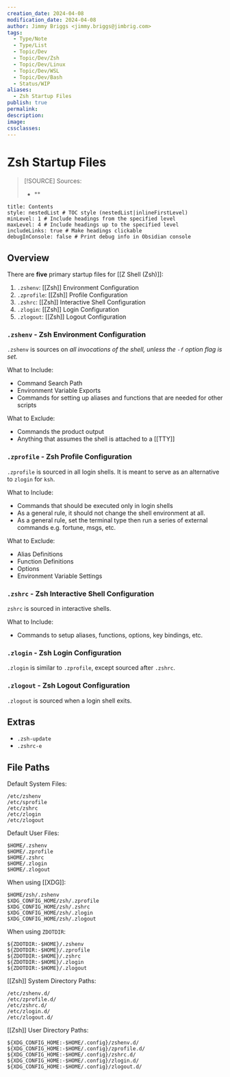 ```yaml
---
creation_date: 2024-04-08
modification_date: 2024-04-08
author: Jimmy Briggs <jimmy.briggs@jimbrig.com>
tags:
  - Type/Note
  - Type/List
  - Topic/Dev
  - Topic/Dev/Zsh
  - Topic/Dev/Linux
  - Topic/Dev/WSL
  - Topic/Dev/Bash
  - Status/WIP
aliases:
  - Zsh Startup Files
publish: true
permalink: 
description: 
image: 
cssclasses:
---
```


# Zsh Startup Files

> [!SOURCE] Sources:
> - **

```table-of-contents
title: Contents 
style: nestedList # TOC style (nestedList|inlineFirstLevel)
minLevel: 1 # Include headings from the specified level
maxLevel: 4 # Include headings up to the specified level
includeLinks: true # Make headings clickable
debugInConsole: false # Print debug info in Obsidian console
```

## Overview

There are **five** primary startup files for [[Z Shell (Zsh)]]:

1. `.zshenv`: [[Zsh]] Environment Configuration
2. `.zprofile`: [[Zsh]] Profile Configuration
3. `.zshrc`: [[Zsh]] Interactive Shell Configuration
4. `.zlogin`: [[Zsh]] Login Configuration
5. `.zlogout`: [[Zsh]] Logout Configuration

### `.zshenv` - Zsh Environment Configuration

`.zshenv` is sources on *all invocations of the shell, unless the `-f` option flag is set.*

What to Include:

- Command Search Path
- Environment Variable Exports
- Commands for setting up aliases and functions that are needed for other scripts

What to Exclude:

- Commands the product output
- Anything that assumes the shell is attached to a [[TTY]]

### `.zprofile` - Zsh Profile Configuration

`.zprofile` is sourced in all login shells. It is meant to serve as an alternative to `zlogin` for `ksh`.

What to Include:

- Commands that should be executed only in login shells
- As a general rule, it should not change the shell environment at all.
- As a general rule, set the terminal type then run a series of external commands e.g. fortune, msgs, etc.

What to Exclude:

- Alias Definitions
- Function Definitions
- Options
- Environment Variable Settings

### `.zshrc` - Zsh Interactive Shell Configuration

`zshrc` is sourced in interactive shells.

What to Include:

- Commands to setup aliases, functions, options, key bindings, etc.

### `.zlogin` - Zsh Login Configuration

`.zlogin` is similar to `.zprofile`, except sourced after `.zshrc`.

### `.zlogout` - Zsh Logout Configuration

`.zlogout` is sourced when a login shell exits.

## Extras

- `.zsh-update`
- `.zshrc-e`

## File Paths

Default System Files:

```plaintext
/etc/zshenv
/etc/sprofile
/etc/zshrc
/etc/zlogin
/etc/zlogout
```

Default User Files:

```plaintext
$HOME/.zshenv
$HOME/.zprofile
$HOME/.zshrc
$HOME/.zlogin
$HOME/.zlogout
```

When using [[XDG]]:

```plaintext
$HOME/zsh/.zshenv
$XDG_CONFIG_HOME/zsh/.zprofile
$XDG_CONFIG_HOME/zsh/.zshrc
$XDG_CONFIG_HOME/zsh/.zlogin
$XDG_CONFIG_HOME/zsh/.zlogout
```

When using `ZDOTDIR`:

```plaintext
${ZDOTDIR:-$HOME}/.zshenv
${ZDOTDIR:-$HOME}/.zprofile
${ZDOTDIR:-$HOME}/.zshrc
${ZDOTDIR:-$HOME}/.zlogin
${ZDOTDIR:-$HOME}/.zlogout
```

[[Zsh]] System Directory Paths:

```plaintext
/etc/zshenv.d/
/etc/zprofile.d/
/etc/zshrc.d/
/etc/zlogin.d/
/etc/zlogout.d/
```

[[Zsh]] User Directory Paths:

```plaintext
${XDG_CONFIG_HOME:-$HOME/.config}/zshenv.d/
${XDG_CONFIG_HOME:-$HOME/.config}/zprofile.d/
${XDG_CONFIG_HOME:-$HOME/.config}/zshrc.d/
${XDG_CONFIG_HOME:-$HOME/.config}/zlogin.d/
${XDG_CONFIG_HOME:-$HOME/.config}/zlogout.d/
```


